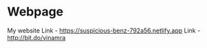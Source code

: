 # Webpage
My website
Link - https://suspicious-benz-792a56.netlify.app
Link - http://bit.do/vinamra
